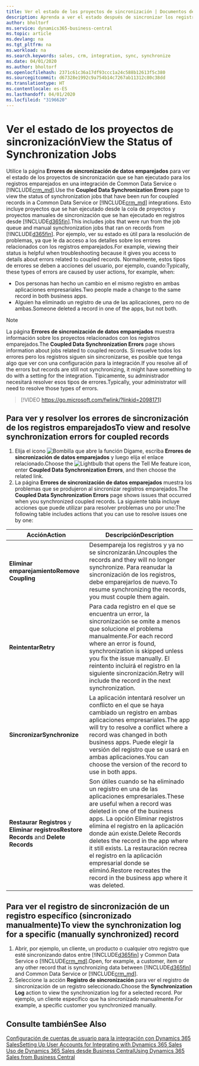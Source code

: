 ```yaml
---
title: Ver el estado de los proyectos de sincronización | Documentos de Microsoft
description: Aprenda a ver el estado después de sincronizar los registros emparejados.
author: bholtorf
ms.service: dynamics365-business-central
ms.topic: article
ms.devlang: na
ms.tgt_pltfrm: na
ms.workload: na
ms.search.keywords: sales, crm, integration, sync, synchronize
ms.date: 04/01/2020
ms.author: bholtorf
ms.openlocfilehash: 2371c61c36a17df93ccc1a24c588b12613f5c380
ms.sourcegitcommit: d67328e1992c9a754b14c7267ab11312c80c38dd
ms.translationtype: HT
ms.contentlocale: es-ES
ms.lasthandoff: 04/01/2020
ms.locfileid: "3196620"
---
```

# <a name="view-the-status-of-synchronization-jobs"></a><span data-ttu-id="15c3a-103">Ver el estado de los proyectos de sincronización</span><span class="sxs-lookup"><span data-stu-id="15c3a-103">View the Status of Synchronization Jobs</span></span>
<span data-ttu-id="15c3a-104">Utilice la página **Errores de sincronización de datos emparejados** para ver el estado de los proyectos de sincronización que se han ejecutado para los registros emparejados en una integración de Common Data Service o [!INCLUDE[crm_md](includes/crm_md.md)].</span><span class="sxs-lookup"><span data-stu-id="15c3a-104">Use the **Coupled Data Synchronization Errors** page to view the status of synchronization jobs that have been run for coupled records in a Common Data Service or [!INCLUDE[crm_md](includes/crm_md.md)] integrations.</span></span> <span data-ttu-id="15c3a-105">Esto incluye proyectos que se han ejecutado desde la cola de proyectos y proyectos manuales de sincronización que se han ejecutado en registros desde [!INCLUDE[d365fin](includes/d365fin_md.md)].</span><span class="sxs-lookup"><span data-stu-id="15c3a-105">This includes jobs that were run from the job queue and manual synchronization jobs that ran on records from [!INCLUDE[d365fin](includes/d365fin_md.md)].</span></span> <span data-ttu-id="15c3a-106">Por ejemplo, ver su estado es útil para la resolución de problemas, ya que le da acceso a los detalles sobre los errores relacionados con los registros emparejados.</span><span class="sxs-lookup"><span data-stu-id="15c3a-106">For example, viewing their status is helpful when troubleshooting because it gives you access to details about errors related to coupled records.</span></span> <span data-ttu-id="15c3a-107">Normalmente, estos tipos de errores se deben a acciones del usuario, por ejemplo, cuando:</span><span class="sxs-lookup"><span data-stu-id="15c3a-107">Typically, these types of errors are caused by user actions, for example, when:</span></span>  

* <span data-ttu-id="15c3a-108">Dos personas han hecho un cambio en el mismo registro en ambas aplicaciones empresariales.</span><span class="sxs-lookup"><span data-stu-id="15c3a-108">Two people made a change to the same record in both business apps.</span></span>
* <span data-ttu-id="15c3a-109">Alguien ha eliminado un registro de una de las aplicaciones, pero no de ambas.</span><span class="sxs-lookup"><span data-stu-id="15c3a-109">Someone deleted a record in one of the apps, but not both.</span></span>

> [!Note]
> <span data-ttu-id="15c3a-110">La página **Errores de sincronización de datos emparejados** muestra información sobre los proyectos relacionados con los registros emparejados.</span><span class="sxs-lookup"><span data-stu-id="15c3a-110">The **Coupled Data Synchronization Errors** page shows information about jobs related to coupled records.</span></span> <span data-ttu-id="15c3a-111">Si resuelve todos los errores pero los registros siguen sin sincronizarse, es posible que tenga algo que ver con una configuración para la integración.</span><span class="sxs-lookup"><span data-stu-id="15c3a-111">If you resolve all of the errors but records are still not synchronizing, it might have something to do with a setting for the integration.</span></span> <span data-ttu-id="15c3a-112">Típicamente, su administrador necesitará resolver esos tipos de errores.</span><span class="sxs-lookup"><span data-stu-id="15c3a-112">Typically, your administrator will need to resolve those types of errors.</span></span>   

> [!VIDEO https://go.microsoft.com/fwlink/?linkid=2098171]

## <a name="to-view-and-resolve-synchronization-errors-for-coupled-records"></a><span data-ttu-id="15c3a-113">Para ver y resolver los errores de sincronización de los registros emparejados</span><span class="sxs-lookup"><span data-stu-id="15c3a-113">To view and resolve synchronization errors for coupled records</span></span>
1. <span data-ttu-id="15c3a-114">Elija el icono ![Bombilla que abre la función Dígame](media/ui-search/search_small.png "Dígame qué desea hacer"), escriba **Errores de sincronización de datos emparejados** y luego elija el enlace relacionado.</span><span class="sxs-lookup"><span data-stu-id="15c3a-114">Choose the ![Lightbulb that opens the Tell Me feature](media/ui-search/search_small.png "Tell me what you want to do") icon, enter **Coupled Data Synchronization Errors**, and then choose the related link.</span></span>
2. <span data-ttu-id="15c3a-115">La página **Errores de sincronización de datos emparejados** muestra los problemas que se produjeron al sincronizar registros emparejados.</span><span class="sxs-lookup"><span data-stu-id="15c3a-115">The **Coupled Data Synchronization Errors** page shows issues that occurred when you synchronized coupled records.</span></span> <span data-ttu-id="15c3a-116">La siguiente tabla incluye acciones que puede utilizar para resolver problemas uno por uno:</span><span class="sxs-lookup"><span data-stu-id="15c3a-116">The following table includes actions that you can use to resolve issues one by one:</span></span>

|<span data-ttu-id="15c3a-117">Acción</span><span class="sxs-lookup"><span data-stu-id="15c3a-117">Action</span></span>|<span data-ttu-id="15c3a-118">Descripción</span><span class="sxs-lookup"><span data-stu-id="15c3a-118">Description</span></span>|
|----|----|
|<span data-ttu-id="15c3a-119">**Eliminar emparejamiento**</span><span class="sxs-lookup"><span data-stu-id="15c3a-119">**Remove Coupling**</span></span>|<span data-ttu-id="15c3a-120">Desempareja los registros y ya no se sincronizarán.</span><span class="sxs-lookup"><span data-stu-id="15c3a-120">Uncouples the records and they will no longer synchronize.</span></span> <span data-ttu-id="15c3a-121">Para reanudar la sincronización de los registros, debe emparejarlos de nuevo.</span><span class="sxs-lookup"><span data-stu-id="15c3a-121">To resume synchronizing the records, you must couple them again.</span></span>|
|<span data-ttu-id="15c3a-122">**Reintentar**</span><span class="sxs-lookup"><span data-stu-id="15c3a-122">**Retry**</span></span>|<span data-ttu-id="15c3a-123">Para cada registro en el que se encuentra un error, la sincronización se omite a menos que solucione el problema manualmente.</span><span class="sxs-lookup"><span data-stu-id="15c3a-123">For each record where an error is found, synchronization is skipped unless you fix the issue manually.</span></span> <span data-ttu-id="15c3a-124">El reintento incluirá el registro en la siguiente sincronización.</span><span class="sxs-lookup"><span data-stu-id="15c3a-124">Retry will include the record in the next synchronization.</span></span>|
|<span data-ttu-id="15c3a-125">**Sincronizar**</span><span class="sxs-lookup"><span data-stu-id="15c3a-125">**Synchronize**</span></span>|<span data-ttu-id="15c3a-126">La aplicación intentará resolver un conflicto en el que se haya cambiado un registro en ambas aplicaciones empresariales.</span><span class="sxs-lookup"><span data-stu-id="15c3a-126">The app will try to resolve a conflict where a record was changed in both business apps.</span></span> <span data-ttu-id="15c3a-127">Puede elegir la versión del registro que se usará en ambas aplicaciones.</span><span class="sxs-lookup"><span data-stu-id="15c3a-127">You can choose the version of the record to use in both apps.</span></span>|
|<span data-ttu-id="15c3a-128">**Restaurar Registros** y **Eliminar registros**</span><span class="sxs-lookup"><span data-stu-id="15c3a-128">**Restore Records** and **Delete Records**</span></span>|<span data-ttu-id="15c3a-129">Son útiles cuando se ha eliminado un registro en una de las aplicaciones empresariales.</span><span class="sxs-lookup"><span data-stu-id="15c3a-129">These are useful when a record was deleted in one of the business apps.</span></span> <span data-ttu-id="15c3a-130">La opción Eliminar registros elimina el registro en la aplicación donde aún existe.</span><span class="sxs-lookup"><span data-stu-id="15c3a-130">Delete Records deletes the record in the app where it still exists.</span></span> <span data-ttu-id="15c3a-131">La restauración recrea el registro en la aplicación empresarial donde se eliminó.</span><span class="sxs-lookup"><span data-stu-id="15c3a-131">Restore recreates the record in the business app where it was deleted.</span></span>|

## <a name="to-view-the-synchronization-log-for-a-specific-manually-synchronized-record"></a><span data-ttu-id="15c3a-132">Para ver el registro de sincronización de un registro específico (sincronizado manualmente)</span><span class="sxs-lookup"><span data-stu-id="15c3a-132">To view the synchronization log for a specific (manually synchronized) record</span></span>
1. <span data-ttu-id="15c3a-133">Abrir, por ejemplo, un cliente, un producto o cualquier otro registro que esté sincronizando datos entre [!INCLUDE[d365fin](includes/d365fin_md.md)] y Common Data Service o [!INCLUDE[crm_md](includes/crm_md.md)].</span><span class="sxs-lookup"><span data-stu-id="15c3a-133">Open, for example, a customer, item or any other record that is synchronizing data between [!INCLUDE[d365fin](includes/d365fin_md.md)] and Common Data Service or [!INCLUDE[crm_md](includes/crm_md.md)].</span></span>
2. <span data-ttu-id="15c3a-134">Seleccione la acción **Registro de sincronización** para ver el registro de sincronización de un registro seleccionado.</span><span class="sxs-lookup"><span data-stu-id="15c3a-134">Choose the **Synchronization Log** action to view the synchronization log for a selected record.</span></span> <span data-ttu-id="15c3a-135">Por ejemplo, un cliente específico que ha sincronizado manualmente.</span><span class="sxs-lookup"><span data-stu-id="15c3a-135">For example, a specific customer you synchronized manually.</span></span>

## <a name="see-also"></a><span data-ttu-id="15c3a-136">Consulte también</span><span class="sxs-lookup"><span data-stu-id="15c3a-136">See Also</span></span>  
[<span data-ttu-id="15c3a-137">Configuración de cuentas de usuario para la integración con Dynamics 365 Sales</span><span class="sxs-lookup"><span data-stu-id="15c3a-137">Setting Up User Accounts for Integrating with Dynamics 365 Sales</span></span>](admin-setting-up-integration-with-dynamics-sales.md)  
[<span data-ttu-id="15c3a-138">Uso de Dynamics 365 Sales desde Business Central</span><span class="sxs-lookup"><span data-stu-id="15c3a-138">Using Dynamics 365 Sales from Business Central</span></span>](marketing-integrate-dynamicscrm.md)
